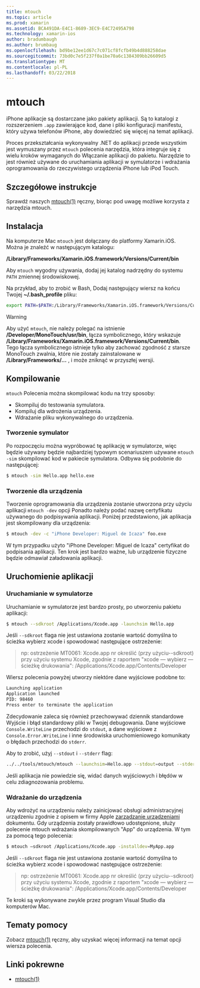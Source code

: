 ```yaml
---
title: mtouch
ms.topic: article
ms.prod: xamarin
ms.assetid: BCA491DA-E4C1-8689-3EC9-E4C72495A798
ms.technology: xamarin-ios
author: bradumbaugh
ms.author: brumbaug
ms.openlocfilehash: bd9be12ee1d67c7c071cf8fcfb49b4d888258dae
ms.sourcegitcommit: 73bd0c7e5f237f0a1be70a6c1384309bb26609d5
ms.translationtype: MT
ms.contentlocale: pl-PL
ms.lasthandoff: 03/22/2018
---
```

# <a name="mtouch"></a>mtouch


iPhone aplikacje są dostarczane jako pakiety aplikacji. Są to katalogi z rozszerzeniem `.app` zawierające kod, dane i pliki konfiguracji manifestu, który używa telefonów iPhone, aby dowiedzieć się więcej na temat aplikacji.

Proces przekształcania wykonywalny .NET do aplikacji przede wszystkim jest wymuszany przez `mtouch` polecenia narzędzia, która integruje się z wielu kroków wymaganych do Włączanie aplikacji do pakietu. Narzędzie to jest również używane do uruchamiania aplikacji w symulatorze i wdrażania oprogramowania do rzeczywistego urządzenia iPhone lub iPod Touch.


## <a name="detailed-instructions"></a>Szczegółowe instrukcje

Sprawdź naszych [mtouch(1)](http://docs.go-mono.com/?link=man%3amtouch(1)) ręczny, biorąc pod uwagę możliwe korzysta z narzędzia mtouch.

## <a name="installation"></a>Instalacja

Na komputerze Mac `mtouch` jest dołączany do platformy Xamarin.iOS. Można je znaleźć w następującym katalogu:

**/Library/Frameworks/Xamarin.iOS.framework/Versions/Current/bin**

Aby `mtouch` wygodny używania, dodaj jej katalog nadrzędny do systemu `PATH` zmiennej środowiskowej.  

Na przykład, aby to zrobić w Bash, Dodaj następujący wiersz na końcu Twojej **~/.bash_profile** pliku:

```bash
export PATH=$PATH:/Library/Frameworks/Xamarin.iOS.framework/Versions/Current/bin
```

> [!WARNING]
> Aby użyć `mtouch`, nie należy polegać na istnienie **/Developer/MonoTouch/usr/bin**, łącza symbolicznego, który wskazuje **/Library/Frameworks/Xamarin.iOS.framework/Versions/Current/bin**. Tego łącza symbolicznego istnieje tylko aby zachować zgodność z starsze MonoTouch zwalnia, które nie zostały zainstalowane w **/Library/Frameworks/...** , i może zniknąć w przyszłej wersji.

## <a name="building"></a>Kompilowanie

`mtouch` Polecenia można skompilować kodu na trzy sposoby:

-  Skompiluj do testowania symulatora.
-  Kompiluj dla wdrożenia urządzenia.
-  Wdrażanie pliku wykonywalnego do urządzenia.


### <a name="building-for-the-simulator"></a>Tworzenie symulator

Po rozpoczęciu można wypróbować tę aplikację w symulatorze, więc będzie używany będzie najbardziej typowym scenariuszem używane `mtouch -sim` skompilować kod w pakiecie symulatora. Odbywa się podobnie do następującej:

```bash
$ mtouch -sim Hello.app hello.exe
```

### <a name="building-for-the-device"></a>Tworzenie dla urządzenia

Tworzenie oprogramowania dla urządzenia zostanie utworzona przy użyciu aplikacji `mtouch -dev` opcji Ponadto należy podać nazwę certyfikatu używanego do podpisywania aplikacji. Poniżej przedstawiono, jak aplikacja jest skompilowany dla urządzenia:

```bash
$ mtouch -dev -c "iPhone Developer: Miguel de Icaza" foo.exe
```

W tym przypadku użyto "iPhone Developer: Miguel de Icaza" certyfikat do podpisania aplikacji. Ten krok jest bardzo ważne, lub urządzenie fizyczne będzie odmawiał załadowania aplikacji.

 <a name="Running_your_Application" />


## <a name="running-your-application"></a>Uruchomienie aplikacji


### <a name="launching-on-the-simulator"></a>Uruchamianie w symulatorze

Uruchamianie w symulatorze jest bardzo prosty, po utworzeniu pakietu aplikacji:

```bash
$ mtouch --sdkroot /Applications/Xcode.app -launchsim Hello.app 
```

Jeśli `--sdkroot` flaga nie jest ustawiona zostanie wartość domyślna to ścieżka wybierz xcode i spowodować następujące ostrzeżenie:

> np: ostrzeżenie MT0061: Xcode.app nr określić (przy użyciu--sdkroot) przy użyciu systemu Xcode, zgodnie z raportem "xcode — wybierz — ścieżkę drukowania": /Applications/Xcode.app/Contents/Developer 

Wiersz polecenia powyżej utworzy niektóre dane wyjściowe podobne to:

```bash
Launching application
Application launched
PID: 98460
Press enter to terminate the application
```



Zdecydowanie zaleca się również przechowywać dziennik standardowe Wyjście i błąd standardowy pliki w Twojej debugowania. Dane wyjściowe `Console.WriteLine` przechodzi do `stdout`, a dane wyjściowe z `Console.Error.WriteLine` i inne środowiska uruchomieniowego komunikaty o błędach przechodzi do `stderr`.

Aby to zrobić, użyj `--stdout` i `--stderr` flag:

```bash
../../tools/mtouch/mtouch --launchsim=Hello.app --stdout=output --stderr=error
```

Jeśli aplikacja nie powiedzie się, widać danych wyjściowych i błędów w celu zdiagnozowania problemu.


### <a name="deploying-to-a-device"></a>Wdrażanie do urządzenia

Aby wdrożyć na urządzeniu należy zainicjować obsługi administracyjnej urządzeniu zgodnie z opisem w firmy Apple [zarządzanie urządzeniami](http://developer.apple.com/library/ios/#documentation/Xcode/Conceptual/ios_development_workflow/00-About_the_iOS_Application_Development_Workflow/introduction.html) dokumentu. Gdy urządzenia zostały prawidłowo udostępnione, służy polecenie mtouch wdrażania skompilowanych "App" do urządzenia. W tym za pomocą tego polecenia:

```bash
$ mtouch —sdkroot /Applications/Xcode.app -installdev=MyApp.app
```

Jeśli `--sdkroot` flaga nie jest ustawiona zostanie wartość domyślna to ścieżka wybierz xcode i spowodować następujące ostrzeżenie:

> np: ostrzeżenie MT0061: Xcode.app nr określić (przy użyciu--sdkroot) przy użyciu systemu Xcode, zgodnie z raportem "xcode — wybierz — ścieżkę drukowania": /Applications/Xcode.app/Contents/Developer 

Te kroki są wykonywane zwykle przez program Visual Studio dla komputerów Mac.

## <a name="reference"></a>Tematy pomocy

Zobacz [mtouch(1)](http://docs.go-mono.com/?link=man%3amtouch(1)) ręczny, aby uzyskać więcej informacji na temat opcji wiersza polecenia.



## <a name="related-links"></a>Linki pokrewne

- [mtouch(1)](http://iosapi.xamarin.com/?link=man%3amtouch(1))
